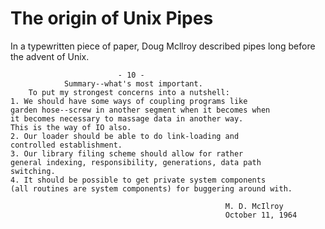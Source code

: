 # The origin of Unix Pipes

In a typewritten piece of paper, Doug Mcllroy described pipes long before the advent of Unix.

<pre><code>                        - 10 -
            Summary--what's most important.
    To put my strongest concerns into a nutshell:
1. We should have some ways of coupling programs like
garden hose--screw in another segment when it becomes when
it becomes necessary to massage data in another way.
This is the way of IO also.
2. Our loader should be able to do link-loading and
controlled establishment.
3. Our library filing scheme should allow for rather
general indexing, responsibility, generations, data path
switching.
4. It should be possible to get private system components
(all routines are system components) for buggering around with.

                                                M. D. McIlroy
                                                October 11, 1964 
</code></pre>

